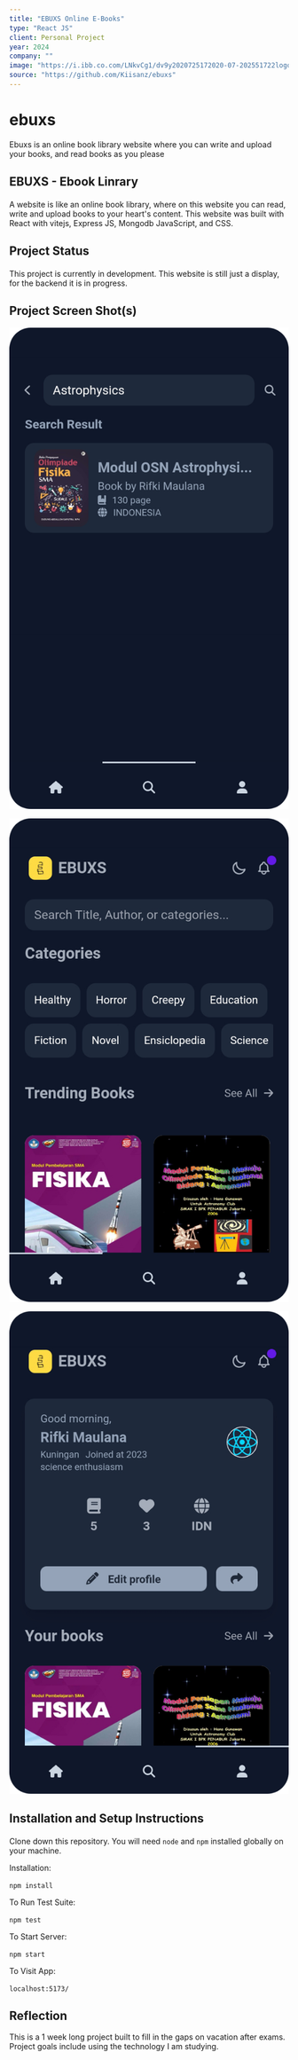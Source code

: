 ```yaml
---
title: "EBUXS Online E-Books"
type: "React JS"
client: Personal Project
year: 2024
company: ""
image: "https://i.ibb.co.com/LNkvCg1/dv9y2020725172020-07-202551722logo-ground-E-BOOK.jpg"
source: "https://github.com/Kiisanz/ebuxs"
---
```


# ebuxs

Ebuxs is an online book library website where you can write and upload your books, and read books as you please

## EBUXS - Ebook Linrary

####

A website is like an online book library, where on this website you can read, write and upload books to your heart's content. This website was built with React with vitejs, Express JS, Mongodb JavaScript, and CSS.

## Project Status

####

This project is currently in development. This website is still just a display, for the backend it is in progress.

## Project Screen Shot(s)

![project shots 1](https://github.com/Kiisanz/ebuxs/blob/main/src/project-progress/Screenshot_20230710-072354-picsay.png?raw=true)

![project shots 2](https://github.com/Kiisanz/ebuxs/blob/main/src/project-progress/Screenshot_20230710-072644-picsay.png?raw=true)

![project shots 3](https://github.com/Kiisanz/ebuxs/blob/main/src/project-progress/Screenshot_20230710-073143-picsay.png?raw=true)

## Installation and Setup Instructions

####

Clone down this repository. You will need `node` and `npm` installed globally on your machine.

Installation:

`npm install`

To Run Test Suite:

`npm test`

To Start Server:

`npm start`

To Visit App:

`localhost:5173/`

## Reflection

This is a 1 week long project built to fill in the gaps on vacation after exams. Project goals include using the technology I am studying.
